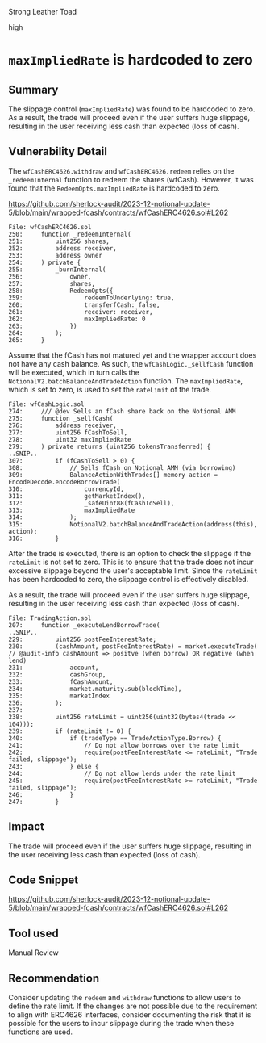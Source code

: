 Strong Leather Toad

high

# `maxImpliedRate` is hardcoded to zero

## Summary

The slippage control (`maxImpliedRate`) was found to be hardcoded to zero. As a result, the trade will proceed even if the user suffers huge slippage, resulting in the user receiving less cash than expected (loss of cash).

## Vulnerability Detail

The `wfCashERC4626.withdraw` and `wfCashERC4626.redeem` relies on the `_redeemInternal` function to redeem the shares (wfCash). However, it was found that the `RedeemOpts.maxImpliedRate` is hardcoded to zero.

https://github.com/sherlock-audit/2023-12-notional-update-5/blob/main/wrapped-fcash/contracts/wfCashERC4626.sol#L262

```solidity
File: wfCashERC4626.sol
250:     function _redeemInternal(
251:         uint256 shares,
252:         address receiver,
253:         address owner
254:     ) private {
255:         _burnInternal(
256:             owner,
257:             shares,
258:             RedeemOpts({
259:                 redeemToUnderlying: true,
260:                 transferfCash: false,
261:                 receiver: receiver,
262:                 maxImpliedRate: 0
263:             })
264:         );
265:     }
```

Assume that the fCash has not matured yet and the wrapper account does not have any cash balance. As such, the `wfCashLogic._sellfCash` function will be executed, which in turn calls the `NotionalV2.batchBalanceAndTradeAction` function. The `maxImpliedRate`, which is set to zero, is used to set the `rateLimit` of the trade.

```solidity
File: wfCashLogic.sol
274:     /// @dev Sells an fCash share back on the Notional AMM
275:     function _sellfCash(
276:         address receiver,
277:         uint256 fCashToSell,
278:         uint32 maxImpliedRate
279:     ) private returns (uint256 tokensTransferred) {
..SNIP..
307:         if (fCashToSell > 0) {
308:             // Sells fCash on Notional AMM (via borrowing)
309:             BalanceActionWithTrades[] memory action = EncodeDecode.encodeBorrowTrade(
310:                 currencyId,
311:                 getMarketIndex(),
312:                 _safeUint88(fCashToSell),
313:                 maxImpliedRate
314:             ); 
315:             NotionalV2.batchBalanceAndTradeAction(address(this), action); 
316:         }
```

After the trade is executed, there is an option to check the slippage if the `rateLimit` is not set to zero. This is to ensure that the trade does not incur excessive slippage beyond the user's acceptable limit. Since the `rateLimit` has been hardcoded to zero, the slippage control is effectively disabled.

As a result, the trade will proceed even if the user suffers huge slippage, resulting in the user receiving less cash than expected (loss of cash).

```solidity
File: TradingAction.sol
207:     function _executeLendBorrowTrade(
..SNIP..
229:         uint256 postFeeInterestRate;
230:         (cashAmount, postFeeInterestRate) = market.executeTrade( // @audit-info cashAmount => positve (when borrow) OR negative (when lend)
231:             account,
232:             cashGroup,
233:             fCashAmount,
234:             market.maturity.sub(blockTime),
235:             marketIndex
236:         );
237: 
238:         uint256 rateLimit = uint256(uint32(bytes4(trade << 104)));
239:         if (rateLimit != 0) {
240:             if (tradeType == TradeActionType.Borrow) {
241:                 // Do not allow borrows over the rate limit
242:                 require(postFeeInterestRate <= rateLimit, "Trade failed, slippage");
243:             } else {
244:                 // Do not allow lends under the rate limit
245:                 require(postFeeInterestRate >= rateLimit, "Trade failed, slippage");
246:             }
247:         }
```

## Impact

The trade will proceed even if the user suffers huge slippage, resulting in the user receiving less cash than expected (loss of cash).

## Code Snippet

https://github.com/sherlock-audit/2023-12-notional-update-5/blob/main/wrapped-fcash/contracts/wfCashERC4626.sol#L262

## Tool used

Manual Review

## Recommendation

Consider updating the `redeem` and `withdraw` functions to allow users to define the rate limit. If the changes are not possible due to the requirement to align with ERC4626 interfaces, consider documenting the risk that it is possible for the users to incur slippage during the trade when these functions are used.